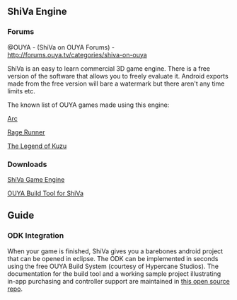 ## ShiVa Engine

### Forums

@OUYA - (ShiVa on OUYA Forums) - http://forums.ouya.tv/categories/shiva-on-ouya<br/>

ShiVa is an easy to learn commercial 3D game engine. There is a free version of the software that allows you to freely evaluate it. Android exports made from the free version will bare a watermark but there aren't any time limits etc.

The known list of OUYA games made using this engine:

[Arc](https://www.ouya.tv/game/Arc/)

[Rage Runner](https://www.ouya.tv/game/Rage-Runner/)

[The Legend of Kuzu](https://www.ouya.tv/game/The-Legend-of-Kuzu/)

### Downloads

[ShiVa Game Engine](http://www.shivaengine.com/download.html)

[OUYA Build Tool for ShiVa](http://www.shivaengine.com/store/tools-for-shiva/168-ouya-build-system-.html)

## Guide

### ODK Integration

When your game is finished, ShiVa gives you a barebones android project that can be opened in eclipse. The ODK can be implemented in seconds using the free OUYA Build System (courtesy of Hypercane Studios). The documentation for the build tool and a working sample project illustrating in-app purchasing and controller support are maintained in [this open source repo](https://github.com/error454/HyperOUYA).